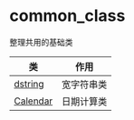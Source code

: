 # common_class

整理共用的基础类

| 类 | 作用 | 
| ----- | ----- | 
|[dstring](./dstring.h) | 宽字符串类|
|[Calendar](./Calendar.h) | 日期计算类|
